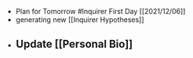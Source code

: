 - Plan for Tomorrow #Inquirer First Day [[2021/12/06]]
- generating new [[Inquirer Hypotheses]]
- Update [[Personal Bio]]
	-